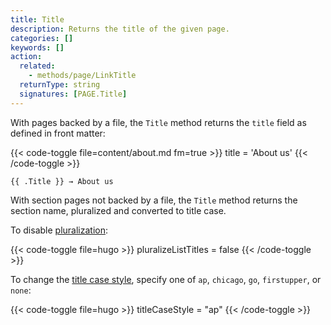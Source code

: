 ```yaml
---
title: Title
description: Returns the title of the given page.
categories: []
keywords: []
action:
  related:
    - methods/page/LinkTitle
  returnType: string
  signatures: [PAGE.Title]
---
```


With pages backed by a file, the `Title` method returns the `title` field as defined in front matter:

{{< code-toggle file=content/about.md fm=true >}}
title = 'About us'
{{< /code-toggle >}}

```go-html-template
{{ .Title }} → About us
```

With section pages not backed by a file, the `Title` method returns the section name, pluralized and converted to title case.

To disable [pluralization]:

{{< code-toggle file=hugo >}}
pluralizeListTitles = false
{{< /code-toggle >}}

To change the [title case style], specify one of `ap`, `chicago`, `go`, `firstupper`, or `none`:

{{< code-toggle file=hugo >}}
titleCaseStyle = "ap"
{{< /code-toggle >}}

[pluralization]: /functions/inflect/pluralize/
[title case style]: /getting-started/configuration/#configure-title-case
